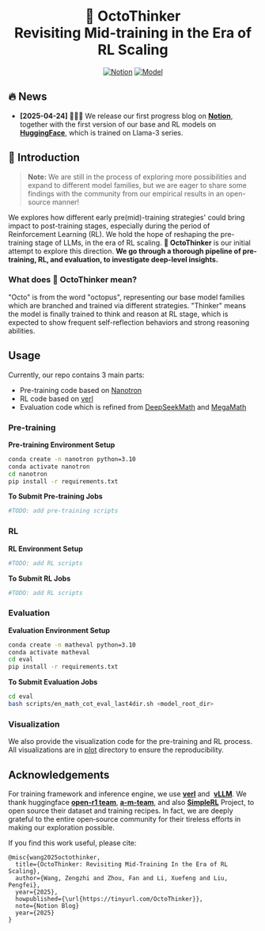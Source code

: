 <div align="center">
<h1>🐙 OctoThinker<br>Revisiting Mid-training in the Era of RL Scaling</h1>
</div>

<div align="center">

[![Notion](https://img.shields.io/badge/Notion_Blog-4d8cd8?style=for-the-badge&logo=notion&logoColor=white)](https://tinyurl.com/OctoThinker)
[![Model](https://img.shields.io/badge/Model_Weights-5f16a8?style=for-the-badge&logo=huggingface&logoColor=white)](https://huggingface.co/OctoThinker)
</div>


## 🔥 News
- **[2025-04-24]** 🎉🎉🎉 We release our first progress blog on [**Notion**](https://tinyurl.com/OctoThinker), together with the first version of our base and RL models on [**HuggingFace**](https://huggingface.co/collections/GAIR/octothinker-68035e416813f9833a8060f3), which is trained on Llama-3 series.

## 📖 Introduction

> **Note:** We are still in the process of exploring more possibilities and expand to different model families, but we are eager to share some findings with the community from our empirical results in an open-source manner!

We explores how different early pre(mid)-training strategies' could bring impact to post-training stages, especially during the period of Reinforcement Learning (RL). We hold the hope of reshaping the pre-training stage of LLMs, in the era of RL scaling. **🐙 OctoThinker** is our initial attempt to explore this direction. 
**We go through a thorough pipeline of pre-training, RL, and evaluation, to investigate deep-level insights.**

### What does 🐙 OctoThinker mean?
"Octo" is from the word "octopus", representing our base model families which are branched and trained via different strategies.
"Thinker" means the model is finally trained to think and reason at RL stage, which is expected to show frequent self-reflection behaviors and strong reasoning abilities.

## Usage
Currently, our repo contains 3 main parts:
- Pre-training code based on [Nanotron](https://github.com/huggingface/nanotron)
- RL code based on [verl](https://github.com/volcengine/verl)
- Evaluation code which is refined from [DeepSeekMath](https://github.com/deepseek-ai/deepseek-math) and [MegaMath](https://github.com/LLM360/MegaMath)

### Pre-training

<summary><b>Pre-training Environment Setup</b></summary>
<p>

```bash
conda create -n nanotron python=3.10
conda activate nanotron
cd nanotron
pip install -r requirements.txt
```
</p>

<summary><b>To Submit Pre-training Jobs</b></summary>
<p>

```bash
#TODO: add pre-training scripts
```
</p>

### RL

<summary><b>RL Environment Setup</b></summary>
<p>

```bash
#TODO: add RL scripts
```
</p>

<summary><b>To Submit RL Jobs</b></summary>
<p>

```bash
#TODO: add RL scripts
```
</p>

### Evaluation

<summary><b>Evaluation Environment Setup</b></summary>
<p>

```bash
conda create -n matheval python=3.10
conda activate matheval
cd eval
pip install -r requirements.txt
```
</p>

<summary><b>To Submit Evaluation Jobs</b></summary>
<p>

```bash
cd eval
bash scripts/en_math_cot_eval_last4dir.sh <model_root_dir>
```

</p>


### Visualization
We also provide the visualization code for the pre-training and RL process. All visualizations are in [plot](./plot/) directory to ensure the reproducibility.


## Acknowledgements

For training framework and inference engine, we use [**verl**](https://github.com/volcengine/verl) and  [**vLLM**](https://github.com/vllm-project/vllm). We thank huggingface **[open-r1 team](https://huggingface.co/open-r1)**, [**a-m-team**](https://huggingface.co/a-m-team), and also [**SimpleRL**](https://github.com/hkust-nlp/simpleRL-reason) Project, to open source their dataset and training recipes. In fact, we are deeply grateful to the entire open‑source community for their tireless efforts in making our exploration possible.

If you find this work useful, please cite:
```
@misc{wang2025octothinker,
  title={OctoThinker: Revisiting Mid-Training In the Era of RL Scaling},
  author={Wang, Zengzhi and Zhou, Fan and Li, Xuefeng and Liu, Pengfei},
  year={2025},
  howpublished={\url{https://tinyurl.com/OctoThinker}},
  note={Notion Blog}
  year={2025}
}
```
